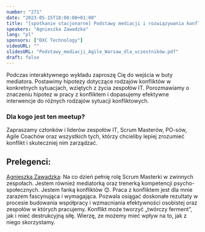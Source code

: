```yaml
---
number: "271"
date: "2023-05-15T18:00:00+01:00"
title: "[spotkanie stacjonarne] Podstawy mediacji i rozwiązywania konfliktów w zespołach IT"
speakers: "Agnieszka Zawadzka"
lang: "pl"
sponsors: ["DXC Technology"]
videoURL: ""
slidesURL: "Podstawy_mediacji_Agile_Warsaw_dla_uczestników.pdf"
draft: false
---
```


Podczas interaktywnego wykładu zaproszę Cię do wejścia w buty mediatora. Postawimy hipotezy dotyczące rodzajów konfliktów w konkretnych sytuacjach, wziętych z życia zespołów IT. Porozmawiamy o znaczeniu hipotez w pracy z konfliktem i dopasujemy efektywne interwencje do różnych rodzajów sytuacji konfliktowych.

### Dla kogo jest ten meetup?

Zapraszamy członków i liderów zespołów IT, Scrum Masterów, PO-sów, Agile Coachów oraz wszystkich tych, którzy chcieliby lepiej zrozumieć konflikt i skuteczniej nim zarządzać.

## Prelegenci:

[Agnieszka Zawadzka](https://www.linkedin.com/in/agnieszkazawadzkascrum/): Na co dzień pełnię rolę Scrum Masterki w zwinnych zespołach. Jestem również mediatorką oraz trenerką kompetencji psycho-społecznych.
Jestem fanką konfliktów 😊. Praca z konfliktem jest dla mnie zarazem fascynująca i wymagająca. Pozwala osiągać doskonałe rezultaty w procesie budowania współpracy i wzmacniania efektywności osobistej oraz zespołów w których pracujemy. Konflikt może tworzyć „twórczy ferment”, jak i mieć destrukcyjną siłę. Wierzę, ze możemy mieć wpływ na to, jak z niego skorzystamy.
